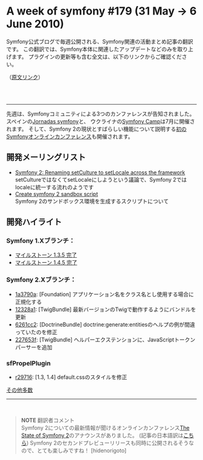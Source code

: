 A week of symfony #179 (31 May -> 6 June 2010)
==============================================

Symfony公式ブログで毎週公開される、Symfony関連の活動まとめ記事の翻訳です。
この翻訳では、Symfony本体に関連したアップデートなどのみを取り上げます。
プラグインの更新等も含む全文は、以下のリンクからご確認ください。

（[原文リンク](http://www.symfony-project.org/blog/2010/06/06/a-week-of-symfony-179-31-may-6-june-2010)）

<br />
<br />
<hr />

先週は、Symfonyコミュニティによる3つのカンファレンスが告知されました。
スペインの[Jornadas symfony](http://www.symfony-project.org/blog/2010/05/31/announcing-the-first-spanish-symfony-conference)と、
ウクライナの[Symfony Camp](http://www.symfony-project.org/blog/2010/06/04/symfony-camp-ukraine-2010)は7月に開催されます。
そして、Symfony 2の現状とすばらしい機能について説明する[初のSymfonyオンラインカンファレンス](http://www.symfony-project.org/blog/2010/05/31/the-state-of-symfony-2-online-conference)も開催されます。


開発メーリングリスト
--------------------

- [Symfony 2: Renaming setCulture to setLocale across the framework](http://groups.google.com/group/symfony-devs/browse_thread/thread/0860664bfab8ff15)<br />
  setCultureではなくてsetLocaleにしようという議論で、Symfony 2ではlocaleに統一する流れのようです
- [Create symfony 2 sandbox script](http://groups.google.com/group/symfony-devs/browse_thread/thread/b212116fc0eba366)<br />
  Symfony 2のサンドボックス環境を生成するスクリプトについて


開発ハイライト
--------------

### Symfony 1.Xブランチ：

- [マイルストーン 1.3.5 完了](http://trac.symfony-project.org/milestone/1.3.5)
- [マイルストーン 1.4.5 完了](http://trac.symfony-project.org/milestone/1.4.5)

### Symfony 2.Xブランチ：

- [1a3790a](http://github.com/symfony/symfony/commit/1a3790a636f78ec7c5b08e6981672cf323428c5c): [Foundation] アプリケーション名をクラス名とし使用する場合に正規化する
- [12328a1](http://github.com/symfony/symfony/commit/12328a1bcbf231da8eaf942f8d68c7dc0c7c4f38): [TwigBundle] 最新バージョンのTwigで動作するようにバンドルを更新
- [6261cc2](http://github.com/symfony/symfony/commit/6261cc26693fa1697bcbbd671f18f4902bef07bc): [DoctrineBundle] doctrine:generate:entitiesのヘルプの例が間違っていたのを修正
- [227653f](http://github.com/symfony/symfony/commit/227653fd243498495e4414218e0d4282eef3876e): [TwigBundle] ヘルパーエクステンションに、JavaScriptトークンパーサーを追加


### sfPropelPlugin

- [r29716](http://trac.symfony-project.org/changeset/29716): [1.3, 1.4] default.cssのスタイルを修正


[その他多数](http://trac.symfony-project.com/trac/timeline?from=06%2F06%2F2010&daysback=6&milestone=on&ticket=on&changeset=on&update=Update)


<hr />
<br />

> **NOTE**
> 翻訳者コメント<br />
> Symfony 2についての最新情報が聞けるオンラインカンファレンス[The State of Symfony 2](http://www.symfony-live.com/)のアナウンスがありました。
> (記事の日本語訳は[こちら](20100604))
> Symfony 2のセカンドプレビューリリースも同時に公開されるそうなので、とても楽しみですね！
> [hidenorigoto]


